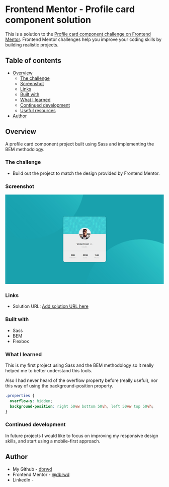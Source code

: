 # Frontend Mentor - Profile card component solution

This is a solution to the [Profile card component challenge on Frontend Mentor](https://www.frontendmentor.io/challenges/profile-card-component-cfArpWshJ). Frontend Mentor challenges help you improve your coding skills by building realistic projects. 

## Table of contents

- [Overview](#overview)
  - [The challenge](#the-challenge)
  - [Screenshot](#screenshot)
  - [Links](#links)
  - [Built with](#built-with)
  - [What I learned](#what-i-learned)
  - [Continued development](#continued-development)
  - [Useful resources](#useful-resources)
- [Author](#author)



## Overview

A profile card component project built using Sass and implementing the BEM methodology.

### The challenge

- Build out the project to match the design provided by Frontend Mentor.

### Screenshot

![](./design/screenshot.jpg)


### Links

- Solution URL: [Add solution URL here](https://your-solution-url.com)

### Built with

- Sass
- BEM
- Flexbox

### What I learned

This is my first project using Sass and the BEM methodology so it really helped me to better understand this tools.

Also I had never heard of the overflow property before (really useful), nor this way of using the background-position property.

```css
.properties {
  overflow-y: hidden;
  background-position: right 50vw bottom 50vh, left 50vw top 50vh;
}
```

### Continued development

In future projects I would like to focus on improving my responsive design skills, and start using a mobile-first approach.


## Author

- My Github - [dbrwd](https://github.com/dbrwd)
- Frontend Mentor - [@dbrwd](https://www.frontendmentor.io/profile/dbrwd)
- LinkedIn - [](https://www.linkedin.com/in/rubendebrun/)